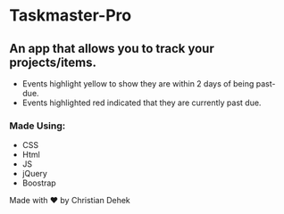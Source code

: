 # Taskmaster-Pro

## An app that allows you to track your projects/items.
  * Events highlight yellow to show they are within 2 days of being past-due.
  * Events highlighted red indicated that they are currently past due.
  
### Made Using:
  * CSS
  * Html
  * JS
  * jQuery
  * Boostrap

  
 Made with ❤️ by Christian Dehek
